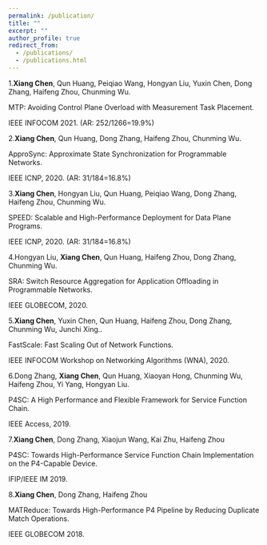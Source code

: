 ```yaml
---
permalink: /publication/
title: ""
excerpt: ""
author_profile: true
redirect_from: 
  - /publications/
  - /publications.html
---
```


1.**Xiang Chen**, Qun Huang, Peiqiao Wang, Hongyan Liu, Yuxin Chen, Dong Zhang, Haifeng Zhou, Chunming Wu.

MTP: Avoiding Control Plane Overload with Measurement Task Placement.

IEEE INFOCOM 2021. (AR: 252/1266=19.9%)

2.**Xiang Chen**, Qun Huang, Dong Zhang, Haifeng Zhou, Chunming Wu.

ApproSync: Approximate State Synchronization for Programmable Networks.

IEEE ICNP, 2020. (AR: 31/184=16.8%)

3.**Xiang Chen**, Hongyan Liu, Qun Huang, Peiqiao Wang, Dong Zhang, Haifeng Zhou, Chunming Wu.

SPEED: Scalable and High-Performance Deployment for Data Plane Programs.

IEEE ICNP, 2020. (AR: 31/184=16.8%)

4.Hongyan Liu, **Xiang Chen**, Qun Huang, Haifeng Zhou, Dong Zhang, Chunming Wu.

SRA: Switch Resource Aggregation for Application Offloading in Programmable Networks.

IEEE GLOBECOM, 2020.

5.**Xiang Chen**, Yuxin Chen, Qun Huang, Haifeng Zhou, Dong Zhang, Chunming Wu, Junchi Xing..

FastScale: Fast Scaling Out of Network Functions.

IEEE INFOCOM Workshop on Networking Algorithms (WNA), 2020.

6.Dong Zhang, **Xiang Chen**, Qun Huang, Xiaoyan Hong, Chunming Wu, Haifeng Zhou, Yi Yang, Hongyan Liu.

P4SC: A High Performance and Flexible Framework for Service Function Chain.

IEEE Access, 2019.

7.**Xiang Chen**, Dong Zhang, Xiaojun Wang, Kai Zhu, Haifeng Zhou

P4SC: Towards High-Performance Service Function Chain Implementation on the P4-Capable Device.

IFIP/IEEE IM 2019.

8.**Xiang Chen**, Dong Zhang, Haifeng Zhou

MATReduce: Towards High-Performance P4 Pipeline by Reducing Duplicate Match Operations.

IEEE GLOBECOM 2018.

